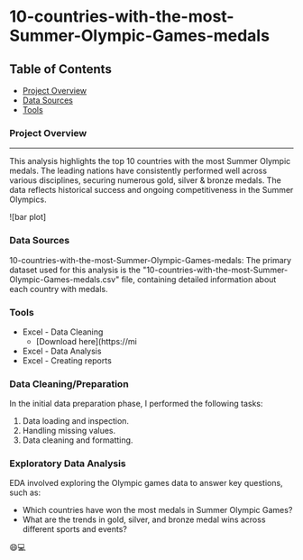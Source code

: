 # 10-countries-with-the-most-Summer-Olympic-Games-medals

## Table of Contents

- [Project Overview](#project-overview)
- [Data Sources](#data-sources)
- [Tools](#tools)

### Project Overview
---

This analysis highlights the top 10 countries with the most Summer Olympic medals. The leading nations have consistently performed well across various disciplines, securing numerous gold, silver & bronze medals. The data reflects historical success and ongoing competitiveness in the Summer Olympics.

![bar plot]

### Data Sources

10-countries-with-the-most-Summer-Olympic-Games-medals: The primary dataset used for this analysis is the "10-countries-with-the-most-Summer-Olympic-Games-medals.csv" file, containing detailed information about each country with medals.

### Tools

- Excel - Data Cleaning
  - [Download here](https://mi
- Excel - Data Analysis
- Excel - Creating reports


### Data Cleaning/Preparation

In the initial data preparation phase, I performed the following tasks:
1. Data loading and inspection.
2. Handling missing values.
3. Data cleaning and formatting.

### Exploratory Data Analysis

EDA involved exploring the Olympic games data to answer key questions, such as:

- Which countries have won the most medals in Summer Olympic Games?
- What are the trends in gold, silver, and bronze medal wins across different sports and events?

😄💻
